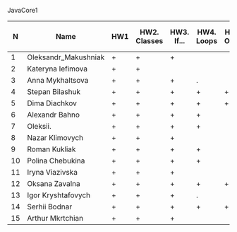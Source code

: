 JavaCore1

N|Name| HW1 | HW2. Classes|HW3. If...|HW4. Loops|HW5. OOP1 |HW6. OOP2 |HW7. Inner classes| HW8. Collection | HW9. String|HW10. Exception|HW11. Thread. IO|HW12. Java8
--|--|--|--|--|--|--|--|--|--|--|--|--|--
1|Oleksandr_Makushniak|+|+|+||||||||||
2|Kateryna Iefimova|+|+|||||||||||
3|Anna Mykhaltsova|+|+|+|.|||||||||
4|Stepan Bilashuk|+|+|+|+|+|+|||||||
5|Dima Diachkov|+|+|+|+|+||||||||
6|Alexandr Bahno|+|+|+|+|||||||||
7|Oleksii.|+|+|+|+|||||||||
8|Nazar Klimovych|+|+|+||||||||||
9|Roman Kukliak|+|+|+|+|||||||||
10|Polina Chebukina|+|+|+|+|||||||||
11|Iryna Viazivska|+|+|+||||||||||
12|Oksana Zavalna|+|+|+|+|+|.|||||||
13|Igor Kryshtafovych|+|+|+|.|||||||||
14|Serhii Bodnar|+|+|+|+|+||||||||
15|Arthur Mkrtchian|+|+|+||||||||||

 
